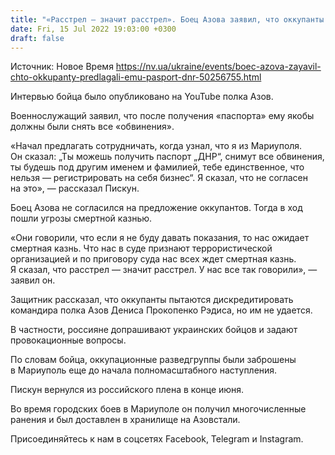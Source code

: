 ```yaml
---
title: "«Расстрел — значит расстрел». Боец Азова заявил, что оккупанты предлагали ему паспорт «ДНР»"
date: Fri, 15 Jul 2022 19:03:00 +0300
draft: false
---
```

Источник: Новое Время https://nv.ua/ukraine/events/boec-azova-zayavil-chto-okkupanty-predlagali-emu-pasport-dnr-50256755.html


 Интервью бойца было опубликовано на YouTube полка Азов.

Военнослужащий заявил, что после получения «паспорта» ему якобы должны были снять все «обвинения».

«Начал предлагать сотрудничать, когда узнал, что я из Мариуполя. Он сказал: „Ты можешь получить паспорт „ДНР“, снимут все обвинения, ты будешь под другим именем и фамилией, тебе единственное, что нельзя — регистрировать на себя бизнес“. Я сказал, что не согласен на это», — рассказал Пискун.

Боец Азова не согласился на предложение оккупантов. Тогда в ход пошли угрозы смертной казнью.

«Они говорили, что если я не буду давать показания, то нас ожидает смертная казнь. Что нас в суде признают террористической организацией и по приговору суда нас всех ждет смертная казнь. Я сказал, что расстрел — значит расстрел. У нас все так говорили», — заявил он.

Защитник рассказал, что оккупанты пытаются дискредитировать командира полка Азов Дениса Прокопенко Рэдиса, но им не удается.

В частности, россияне допрашивают украинских бойцов и задают провокационные вопросы.

По словам бойца, оккупационные разведгруппы были заброшены в Мариуполь еще до начала полномасштабного наступления.

Пискун вернулся из российского плена в конце июня.

Во время городских боев в Мариуполе он получил многочисленные ранения и был доставлен в хранилище на Азовстали.

Присоединяйтесь к нам в соцсетях Facebook, Telegram и Instagram.
